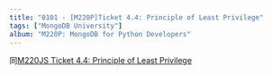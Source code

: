 ```yaml
---
title: "0101 - [M220P]Ticket 4.4: Principle of Least Privilege"
tags: ["MongoDB University"]
album: "M220P: MongoDB for Python Developers"
---
```


同[M220JS Ticket 4.4: Principle of Least Privilege](/2019/04/27/0087-m220js-ticket4.4)

